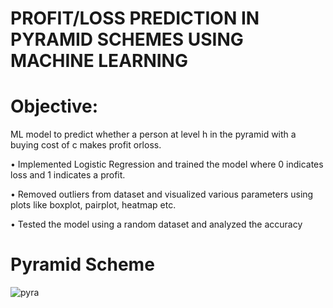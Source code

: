 # PROFIT/LOSS PREDICTION IN PYRAMID SCHEMES USING MACHINE LEARNING

# Objective: 

ML model to predict whether a person at level h in the pyramid with a buying cost of c makes profit orloss.

• Implemented Logistic Regression and trained the model where 0 indicates loss and 1 indicates a profit.

• Removed outliers from dataset and visualized various parameters using plots like boxplot, pairplot, heatmap etc.

• Tested the model using a random dataset and analyzed the accuracy

# Pyramid Scheme

![pyra](https://github.com/CaLYPsO19/ImageForge/assets/93235923/c63e6539-e5e3-4556-a9f0-43845b912fe6)
